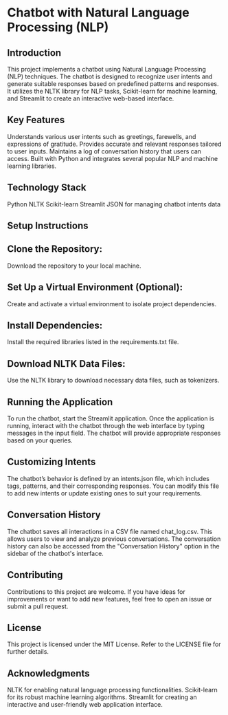 
# Chatbot with Natural Language Processing (NLP)
## Introduction
This project implements a chatbot using Natural Language Processing (NLP) techniques. The chatbot is designed to recognize user intents and generate suitable responses based on predefined patterns and responses. It utilizes the NLTK library for NLP tasks, Scikit-learn for machine learning, and Streamlit to create an interactive web-based interface.

## Key Features
Understands various user intents such as greetings, farewells, and expressions of gratitude.
Provides accurate and relevant responses tailored to user inputs.
Maintains a log of conversation history that users can access.
Built with Python and integrates several popular NLP and machine learning libraries.

## Technology Stack
Python
NLTK
Scikit-learn
Streamlit
JSON for managing chatbot intents data

## Setup Instructions

## Clone the Repository:
Download the repository to your local machine.

## Set Up a Virtual Environment (Optional):
Create and activate a virtual environment to isolate project dependencies.

## Install Dependencies:
Install the required libraries listed in the requirements.txt file.

## Download NLTK Data Files:
Use the NLTK library to download necessary data files, such as tokenizers.

## Running the Application
To run the chatbot, start the Streamlit application. Once the application is running, interact with the chatbot through the web interface by typing messages in the input field. The chatbot will provide appropriate responses based on your queries.

## Customizing Intents
The chatbot’s behavior is defined by an intents.json file, which includes tags, patterns, and their corresponding responses. You can modify this file to add new intents or update existing ones to suit your requirements.

## Conversation History
The chatbot saves all interactions in a CSV file named chat_log.csv. This allows users to view and analyze previous conversations. The conversation history can also be accessed from the "Conversation History" option in the sidebar of the chatbot's interface.

## Contributing
Contributions to this project are welcome. If you have ideas for improvements or want to add new features, feel free to open an issue or submit a pull request.

## License
This project is licensed under the MIT License. Refer to the LICENSE file for further details.

## Acknowledgments
NLTK for enabling natural language processing functionalities.
Scikit-learn for its robust machine learning algorithms.
Streamlit for creating an interactive and user-friendly web application interface.

